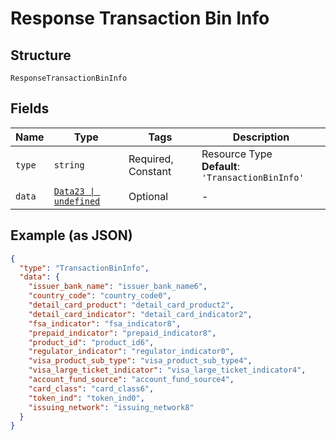 
# Response Transaction Bin Info

## Structure

`ResponseTransactionBinInfo`

## Fields

| Name | Type | Tags | Description |
|  --- | --- | --- | --- |
| `type` | `string` | Required, Constant | Resource Type<br>**Default**: `'TransactionBinInfo'` |
| `data` | [`Data23 \| undefined`](../../doc/models/data-23.md) | Optional | - |

## Example (as JSON)

```json
{
  "type": "TransactionBinInfo",
  "data": {
    "issuer_bank_name": "issuer_bank_name6",
    "country_code": "country_code0",
    "detail_card_product": "detail_card_product2",
    "detail_card_indicator": "detail_card_indicator2",
    "fsa_indicator": "fsa_indicator8",
    "prepaid_indicator": "prepaid_indicator8",
    "product_id": "product_id6",
    "regulator_indicator": "regulator_indicator0",
    "visa_product_sub_type": "visa_product_sub_type4",
    "visa_large_ticket_indicator": "visa_large_ticket_indicator4",
    "account_fund_source": "account_fund_source4",
    "card_class": "card_class6",
    "token_ind": "token_ind0",
    "issuing_network": "issuing_network8"
  }
}
```

